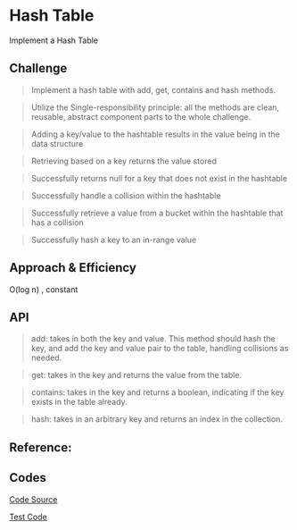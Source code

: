 # Hash Table
Implement a Hash Table

## Challenge

> Implement a hash table with add, get, contains and hash methods. 

> Utilize the Single-responsibility principle: all the methods are  clean, reusable, abstract component parts to the whole challenge. 

> Adding a key/value to the hashtable results in the value being in the data structure

> Retrieving based on a key returns the value stored

> Successfully returns null for a key that does not exist in the hashtable

> Successfully handle a collision within the hashtable

> Successfully retrieve a value from a bucket within the hashtable that has a collision

> Successfully hash a key to an in-range value

## Approach & Efficiency
O(log n) , constant 

## API
> add: takes in both the key and value. This method should hash the key, and add the key and value pair to the table, handling collisions as needed.

> get: takes in the key and returns the value from the table.

> contains: takes in the key and returns a boolean, indicating if the key exists in the table already.

> hash: takes in an arbitrary key and returns an index in the collection.

## Reference:


## Codes

[Code Source](https://github.com/skadariya/data-structures-and-algorithms/blob/master/code-challenges/401/src/main/java/codeChallenge/hashtable/Hashtable.java)

[Test Code](https://github.com/skadariya/data-structures-and-algorithms/blob/master/code-challenges/401/src/test/java/codeChallenge/hashtable/HashtableTest.java)
